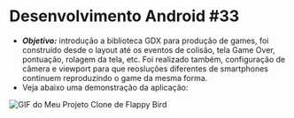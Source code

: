 # Desenvolvimento Android #33
   * ***Objetivo:*** introdução a biblioteca GDX para produção de games, foi construído desde o layout até os eventos de colisão, tela Game Over, pontuação, rolagem da tela, etc. Foi realizado também, configuração de câmera e viewport para que reosluções diferentes de smartphones continuem reproduzindo o game da mesma forma.
   * Veja abaixo uma demonstração da aplicação:
<img src="Instalador/Flappy Bird.gif" alt="GIF do Meu Projeto Clone de Flappy Bird">
